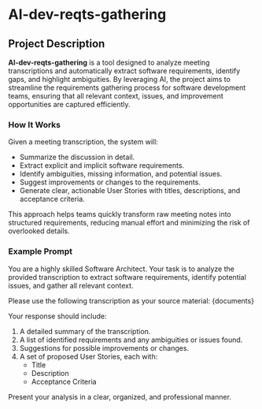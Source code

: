 # AI-dev-reqts-gathering

## Project Description

**AI-dev-reqts-gathering** is a tool designed to analyze meeting transcriptions and automatically extract software requirements, identify gaps, and highlight ambiguities. By leveraging AI, the project aims to streamline the requirements gathering process for software development teams, ensuring that all relevant context, issues, and improvement opportunities are captured efficiently.

### How It Works

Given a meeting transcription, the system will:
- Summarize the discussion in detail.
- Extract explicit and implicit software requirements.
- Identify ambiguities, missing information, and potential issues.
- Suggest improvements or changes to the requirements.
- Generate clear, actionable User Stories with titles, descriptions, and acceptance criteria.

This approach helps teams quickly transform raw meeting notes into structured requirements, reducing manual effort and minimizing the risk of overlooked details.

### Example Prompt

You are a highly skilled Software Architect. Your task is to analyze the provided transcription to extract software requirements, identify potential issues, and gather all relevant context.

Please use the following transcription as your source material:
{documents}

Your response should include:
1. A detailed summary of the transcription.
2. A list of identified requirements and any ambiguities or issues found.
3. Suggestions for possible improvements or changes.
4. A set of proposed User Stories, each with:
    - Title
    - Description
    - Acceptance Criteria

Present your analysis in a clear, organized, and professional manner.